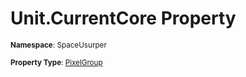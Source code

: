 # Unit.CurrentCore Property

<small>**Namespace**: SpaceUsurper</small>

<small>**Property Type**: [PixelGroup](../PixelGroup.md)</small>

